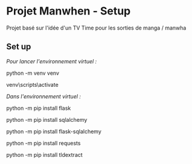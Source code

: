 # Projet Manwhen - Setup

Projet basé sur l'idée d'un TV Time pour les sorties de manga / manwha

## Set up
*Pour lancer l'environnement virtuel :*

python -m venv venv

venv\scripts\activate


*Dans l'environnement virtuel :*

python -m pip install flask

python -m pip install sqlalchemy

python -m pip install flask-sqlalchemy

python -m pip install requests

python -m pip install tldextract


